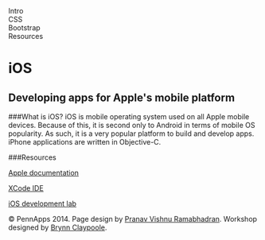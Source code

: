 <div class="hidden"><meta property="og:image" content="http://the-dining-philosophers.github.io/code-weekend/assets/img/logo.png"><link rel="shortcut icon" href="assets/images/favicon.png"><link rel="stylesheet" href="http://netdna.bootstrapcdn.com/font-awesome/4.0.3/css/font-awesome.css"><link rel="stylesheet" href='http://fonts.googleapis.com/css?family=Open+Sans:300italic,400italic,600italic,700italic,400,300,600,700' type='text/css'><link rel="stylesheet" href="assets/css/typography.css"><link rel="stylesheet" href="assets/css/markdown.css"></div><div class="nav-items"><div class="nav-item" id="setup-menu">Intro</div><div class="nav-item" id="node-menu">CSS</div><div class="nav-item" id="apis-menu">Bootstrap</div><div class="nav-item" id="dbs-menu">Resources</div></div>

iOS
============
Developing apps for Apple's mobile platform
--------------------------
###What is iOS?
iOS is mobile operating system used on all Apple mobile devices. Because of this, it is second only to Android in terms of mobile OS popularity. As such, it is a very popular platform to build and develop apps. iPhone applications are written in Objective-C.

###Resources

[Apple documentation](https://developer.apple.com/library/ios/documentation/iPhone/Conceptual/iPhoneOSProgrammingGuide/Introduction/Introduction.html)

[XCode IDE](https://developer.apple.com/xcode/)

[iOS development lab](http://www.hongkiat.com/blog/ios-development-guide-part1/)




<div class="footer"><p>&copy; PennApps 2014. Page design by <a href="http://pvrnav.com">Pranav Vishnu Ramabhadran</a>. Workshop designed by <a href="http://github.com/bclay/">Brynn Claypoole</a>.</div>

<script src="http://code.jquery.com/jquery-1.11.0.min.js"></script>
<script src="assets/js/nav.js"></script>
<script src="assets/js/FlowType.js"></script>
<script type="text/javascript">
    $('body').flowtype({
        minimum   : 500,
        maximum   : 1000,
        minFont   : 16,
        maxFont   : 65,
        fontRatio : 40
    });
</script>
<script>
    $(window).load(function(){
        $('.loading').fadeOut('200');
    });
</script>

